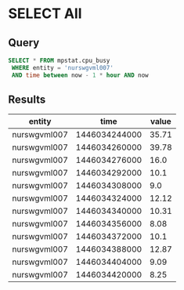 # SELECT All

## Query

```sql
SELECT * FROM mpstat.cpu_busy 
 WHERE entity = 'nurswgvml007' 
 AND time between now - 1 * hour AND now
```

## Results 

| entity       | time          | value | 
|--------------|---------------|-------| 
| nurswgvml007 | 1446034244000 | 35.71 | 
| nurswgvml007 | 1446034260000 | 39.78 | 
| nurswgvml007 | 1446034276000 | 16.0  | 
| nurswgvml007 | 1446034292000 | 10.1  | 
| nurswgvml007 | 1446034308000 | 9.0   | 
| nurswgvml007 | 1446034324000 | 12.12 | 
| nurswgvml007 | 1446034340000 | 10.31 | 
| nurswgvml007 | 1446034356000 | 8.08  | 
| nurswgvml007 | 1446034372000 | 10.1  | 
| nurswgvml007 | 1446034388000 | 12.87 | 
| nurswgvml007 | 1446034404000 | 9.09  | 
| nurswgvml007 | 1446034420000 | 8.25  | 
